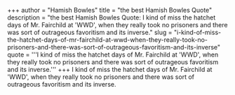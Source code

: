 +++
author = "Hamish Bowles"
title = "the best Hamish Bowles Quote"
description = "the best Hamish Bowles Quote: I kind of miss the hatchet days of Mr. Fairchild at 'WWD', when they really took no prisoners and there was sort of outrageous favoritism and its inverse."
slug = "i-kind-of-miss-the-hatchet-days-of-mr-fairchild-at-wwd-when-they-really-took-no-prisoners-and-there-was-sort-of-outrageous-favoritism-and-its-inverse"
quote = '''I kind of miss the hatchet days of Mr. Fairchild at 'WWD', when they really took no prisoners and there was sort of outrageous favoritism and its inverse.'''
+++
I kind of miss the hatchet days of Mr. Fairchild at 'WWD', when they really took no prisoners and there was sort of outrageous favoritism and its inverse.
